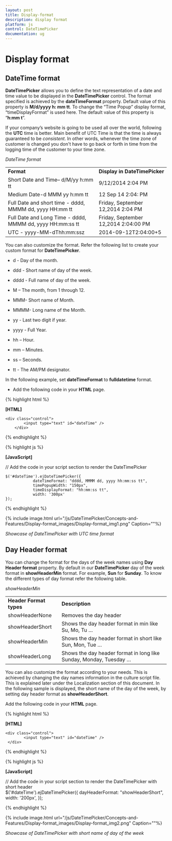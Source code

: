 ```yaml
---
layout: post
title: Display-format
description: display format
platform: js
control: DateTimePicker
documentation: ug
---
```


# Display format

## DateTime format

**DateTimePicker** allows you to define the text representation of a date and time value to be displayed in the **DateTimePicker** control. The format specified is achieved by the **dateTimeFormat** property. Default value of this property is **M/d/yyyy h: mm tt**. To change the “Time Popup” display format, “timeDisplayFormat” is used here. The default value of this property is “**h:mm t**”. 

If your company’s website is going to be used all over the world, following the **UTC** time is better. Main benefit of UTC Time is that the time is always guaranteed to be _consistent_. In other words, whenever the time zone of customer is changed you don't have to go back or forth in time from the logging time of the customer to your time zone.

_DateTime format_

<table>
<tr>
<td>
<b>Format</b></td><td>
<b>Display in DateTimePicker</b></td></tr>
<tr>
<td>
Short Date and Time– d/M/yy h:mm tt</td><td>
9/12/2014 2:04 PM</td></tr>
<tr>
<td>
Medium Date-d MMM yy h:mm tt</td><td>
12 Sep 14 2:04: PM</td></tr>
<tr>
<td>
Full Date and short time - dddd, MMMM dd, yyyy HH:mm tt</td><td>
Friday, September 12,2014 2:04 PM</td></tr>
<tr>
<td>
Full Date and Long Time - dddd, MMMM dd, yyyy HH:mm:ss tt</td><td>
Friday, September 12,2014 2:04:00 PM</td></tr>
<tr>
<td>
UTC - yyyy-MM-dThh:mm:ssz</td><td>
2014-09-12T2:04:00+5</td></tr>
</table>


You can also customize the format. Refer the following list to create your custom format for **DateTimePicker**.

* d - Day of the month.

* ddd - Short name of day of the week.

* dddd - Full name of day of the week.

* M – The month, from 1 through 12.

* MMM- Short name of Month.

* MMMM- Long name of the Month.

* yy - Last two digit if year.

* yyyy - Full Year.

* hh – Hour.

* mm – Minutes.

* ss – Seconds.

* tt - The AM/PM designator.



In the following example, set **dateTimeFormat** to **fulldatetime** format.

* Add the following code in your **HTML** page.



{% highlight html %}

  **[HTML]**
  
    <div class="control">
	        <input type="text" id="dateTime" />
	    </div>

  {% endhighlight %}


  {% highlight js %}

  **[JavaScript]**
  
  // Add the code in your script section to render the DateTimePicker 
  
	$('#dateTime').ejDateTimePicker({
	            dateTimeFormat: "dddd, MMMM dd, yyyy hh:mm:ss tt",
	            timePopupWidth: "150px",
	            timeDisplayFormat: "hh:mm:ss tt",
	            width: '300px'
	});


  {% endhighlight %}


{% include image.html url="/js/DateTimePicker/Concepts-and-Features/Display-format_images/Display-format_img1.png" Caption=""%}

_Showcase of DateTimePicker with UTC time format_

## Day Header format

You can change the format for the days of the week names using **Day Header format** property. By default in our **DateTimePicker** day of the week format in **showHeaderMin** format. For example, **Sun** for **Sunday**. To know the different types of day format refer the following table.

_showHeaderMin_

<table>
<tr>
<td>
<b>Header Format types</b></td><td>
<b>Description</b></td></tr>
<tr>
<td>
showHeaderNone</td><td>
Removes the day header</td></tr>
<tr>
<td>
showHeaderShort</td><td>
Shows the day header format in min like Su, Mo, Tu …</td></tr>
<tr>
<td>
showHeaderMin</td><td>
Shows the day header format in short like Sun, Mon, Tue …</td></tr>
<tr>
<td>
showHeaderLong</td><td>
Shows the day header format in long like Sunday, Monday, Tuesday …</td></tr>
</table>


You can also customize the format according to your needs. This is achieved by changing the day names information in the culture script file. This is explained later under the Localization section of this document. In the following sample is displayed, the short name of the day of the week, by setting day header format as **showHeaderShort**.

Add the following code in your **HTML** page.



{% highlight html %}

  **[HTML]**
  
  	<div class="control">
	        <input type="text" id="dateTime" />
	 </div>

  {% endhighlight %}


  {% highlight js %}

  **[JavaScript]**
  
  // Add the code in your script section to render the DateTimePicker with short header        
	 $('#dateTime').ejDateTimePicker({
	                dayHeaderFormat: "showHeaderShort",
	                width: '200px',
	            });


  {% endhighlight %}
  

{% include image.html url="/js/DateTimePicker/Concepts-and-Features/Display-format_images/Display-format_img2.png" Caption=""%}

_Showcase of DateTimePicker with short name of day of the week_

